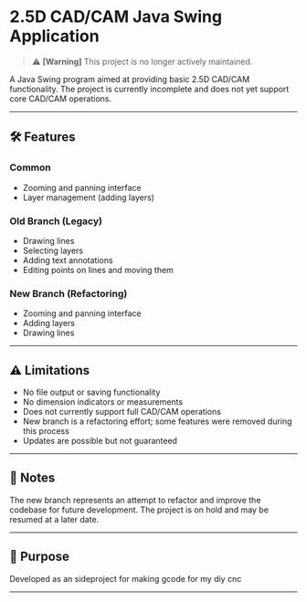 # 2.5D CAD/CAM Java Swing Application

> ⚠️ **[Warning]** This project is no longer actively maintained.

A Java Swing program aimed at providing basic 2.5D CAD/CAM functionality. The project is currently incomplete and does not yet support core CAD/CAM operations.

---

## 🛠️ Features

### Common
- Zooming and panning interface
- Layer management (adding layers)

### Old Branch (Legacy)
- Drawing lines
- Selecting layers
- Adding text annotations
- Editing points on lines and moving them

### New Branch (Refactoring)
- Zooming and panning interface
- Adding layers
- Drawing lines

---

## ⚠️ Limitations

- No file output or saving functionality
- No dimension indicators or measurements
- Does not currently support full CAD/CAM operations
- New branch is a refactoring effort; some features were removed during this process
- Updates are possible but not guaranteed

---

## 📝 Notes

The new branch represents an attempt to refactor and improve the codebase for future development. The project is on hold and may be resumed at a later date.

---

## 🎯 Purpose

Developed as an sideproject for making gcode for my diy cnc 

---
